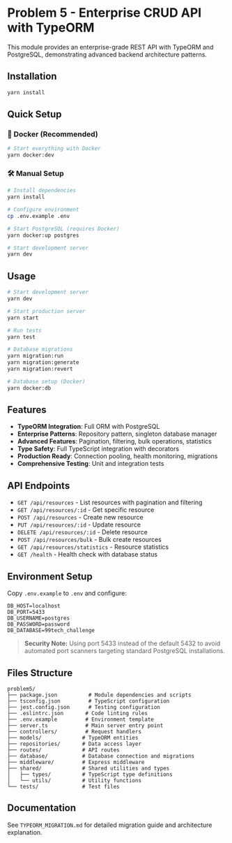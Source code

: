 # Problem 5 - Enterprise CRUD API with TypeORM

This module provides an enterprise-grade REST API with TypeORM and PostgreSQL, demonstrating advanced backend architecture patterns.

## Installation

```bash
yarn install
```

## Quick Setup

### 🐳 Docker (Recommended)
```bash
# Start everything with Docker
yarn docker:dev
```

### 🛠️ Manual Setup
```bash
# Install dependencies
yarn install

# Configure environment
cp .env.example .env

# Start PostgreSQL (requires Docker)
yarn docker:up postgres

# Start development server
yarn dev
```

## Usage

```bash
# Start development server
yarn dev

# Start production server
yarn start

# Run tests
yarn test

# Database migrations
yarn migration:run
yarn migration:generate
yarn migration:revert

# Database setup (Docker)
yarn docker:db
```

## Features

- **TypeORM Integration**: Full ORM with PostgreSQL
- **Enterprise Patterns**: Repository pattern, singleton database manager
- **Advanced Features**: Pagination, filtering, bulk operations, statistics
- **Type Safety**: Full TypeScript integration with decorators
- **Production Ready**: Connection pooling, health monitoring, migrations
- **Comprehensive Testing**: Unit and integration tests

## API Endpoints

- `GET /api/resources` - List resources with pagination and filtering
- `GET /api/resources/:id` - Get specific resource
- `POST /api/resources` - Create new resource
- `PUT /api/resources/:id` - Update resource
- `DELETE /api/resources/:id` - Delete resource
- `POST /api/resources/bulk` - Bulk create resources
- `GET /api/resources/statistics` - Resource statistics
- `GET /health` - Health check with database status

## Environment Setup

Copy `.env.example` to `.env` and configure:

```env
DB_HOST=localhost
DB_PORT=5433
DB_USERNAME=postgres
DB_PASSWORD=password
DB_DATABASE=99tech_challenge
```

> **Security Note:** Using port 5433 instead of the default 5432 to avoid automated port scanners targeting standard PostgreSQL installations.

## Files Structure

```
problem5/
├── package.json          # Module dependencies and scripts
├── tsconfig.json         # TypeScript configuration
├── jest.config.json      # Testing configuration
├── .eslintrc.json       # Code linting rules
├── .env.example         # Environment template
├── server.ts            # Main server entry point
├── controllers/         # Request handlers
├── models/             # TypeORM entities
├── repositories/       # Data access layer
├── routes/             # API routes
├── database/           # Database connection and migrations
├── middleware/         # Express middleware
├── shared/             # Shared utilities and types
│   ├── types/          # TypeScript type definitions
│   └── utils/          # Utility functions
└── tests/              # Test files
```

## Documentation

See `TYPEORM_MIGRATION.md` for detailed migration guide and architecture explanation.
